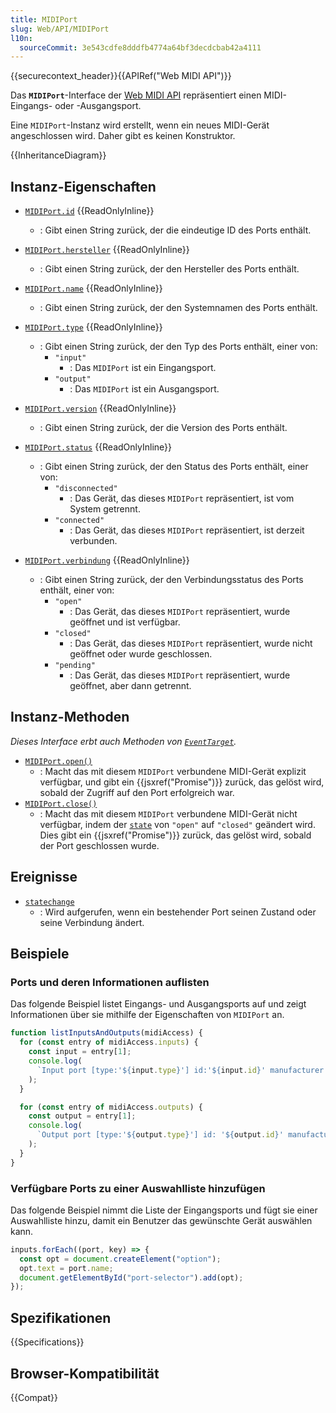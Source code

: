 ```yaml
---
title: MIDIPort
slug: Web/API/MIDIPort
l10n:
  sourceCommit: 3e543cdfe8dddfb4774a64bf3decdcbab42a4111
---
```


{{securecontext_header}}{{APIRef("Web MIDI API")}}

Das **`MIDIPort`**-Interface der [Web MIDI API](/de/docs/Web/API/Web_MIDI_API) repräsentiert einen MIDI-Eingangs- oder -Ausgangsport.

Eine `MIDIPort`-Instanz wird erstellt, wenn ein neues MIDI-Gerät angeschlossen wird. Daher gibt es keinen Konstruktor.

{{InheritanceDiagram}}

## Instanz-Eigenschaften

- [`MIDIPort.id`](/de/docs/Web/API/MIDIPort/id) {{ReadOnlyInline}}
  - : Gibt einen String zurück, der die eindeutige ID des Ports enthält.
- [`MIDIPort.hersteller`](/de/docs/Web/API/MIDIPort/manufacturer) {{ReadOnlyInline}}
  - : Gibt einen String zurück, der den Hersteller des Ports enthält.
- [`MIDIPort.name`](/de/docs/Web/API/MIDIPort/name) {{ReadOnlyInline}}
  - : Gibt einen String zurück, der den Systemnamen des Ports enthält.
- [`MIDIPort.type`](/de/docs/Web/API/MIDIPort/type) {{ReadOnlyInline}}

  - : Gibt einen String zurück, der den Typ des Ports enthält, einer von:
    - `"input"`
      - : Das `MIDIPort` ist ein Eingangsport.
    - `"output"`
      - : Das `MIDIPort` ist ein Ausgangsport.

- [`MIDIPort.version`](/de/docs/Web/API/MIDIPort/version) {{ReadOnlyInline}}
  - : Gibt einen String zurück, der die Version des Ports enthält.
- [`MIDIPort.status`](/de/docs/Web/API/MIDIPort/state) {{ReadOnlyInline}}

  - : Gibt einen String zurück, der den Status des Ports enthält, einer von:
    - `"disconnected"`
      - : Das Gerät, das dieses `MIDIPort` repräsentiert, ist vom System getrennt.
    - `"connected"`
      - : Das Gerät, das dieses `MIDIPort` repräsentiert, ist derzeit verbunden.

- [`MIDIPort.verbindung`](/de/docs/Web/API/MIDIPort/connection) {{ReadOnlyInline}}
  - : Gibt einen String zurück, der den Verbindungsstatus des Ports enthält, einer von:
    - `"open"`
      - : Das Gerät, das dieses `MIDIPort` repräsentiert, wurde geöffnet und ist verfügbar.
    - `"closed"`
      - : Das Gerät, das dieses `MIDIPort` repräsentiert, wurde nicht geöffnet oder wurde geschlossen.
    - `"pending"`
      - : Das Gerät, das dieses `MIDIPort` repräsentiert, wurde geöffnet, aber dann getrennt.

## Instanz-Methoden

_Dieses Interface erbt auch Methoden von [`EventTarget`](/de/docs/Web/API/EventTarget)._

- [`MIDIPort.open()`](/de/docs/Web/API/MIDIPort/open)
  - : Macht das mit diesem `MIDIPort` verbundene MIDI-Gerät explizit verfügbar, und gibt ein {{jsxref("Promise")}} zurück, das gelöst wird, sobald der Zugriff auf den Port erfolgreich war.
- [`MIDIPort.close()`](/de/docs/Web/API/MIDIPort/close)
  - : Macht das mit diesem `MIDIPort` verbundene MIDI-Gerät nicht verfügbar, indem der [`state`](/de/docs/Web/API/MIDIPort/state) von `"open"` auf `"closed"` geändert wird. Dies gibt ein {{jsxref("Promise")}} zurück, das gelöst wird, sobald der Port geschlossen wurde.

## Ereignisse

- [`statechange`](/de/docs/Web/API/MIDIPort/statechange_event)
  - : Wird aufgerufen, wenn ein bestehender Port seinen Zustand oder seine Verbindung ändert.

## Beispiele

### Ports und deren Informationen auflisten

Das folgende Beispiel listet Eingangs- und Ausgangsports auf und zeigt Informationen über sie mithilfe der Eigenschaften von `MIDIPort` an.

```js
function listInputsAndOutputs(midiAccess) {
  for (const entry of midiAccess.inputs) {
    const input = entry[1];
    console.log(
      `Input port [type:'${input.type}'] id:'${input.id}' manufacturer: '${input.manufacturer}' name: '${input.name}' version: '${input.version}'`,
    );
  }

  for (const entry of midiAccess.outputs) {
    const output = entry[1];
    console.log(
      `Output port [type:'${output.type}'] id: '${output.id}' manufacturer: '${output.manufacturer}' name: '${output.name}' version: '${output.version}'`,
    );
  }
}
```

### Verfügbare Ports zu einer Auswahlliste hinzufügen

Das folgende Beispiel nimmt die Liste der Eingangsports und fügt sie einer Auswahlliste hinzu, damit ein Benutzer das gewünschte Gerät auswählen kann.

```js
inputs.forEach((port, key) => {
  const opt = document.createElement("option");
  opt.text = port.name;
  document.getElementById("port-selector").add(opt);
});
```

## Spezifikationen

{{Specifications}}

## Browser-Kompatibilität

{{Compat}}
